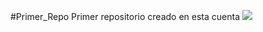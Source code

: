 #Primer_Repo
Primer repositorio creado en esta cuenta
![](github.com/LifeBalanceTechh/LifeBalanceTechh.github.io/blob/main/gym.jpeg)
